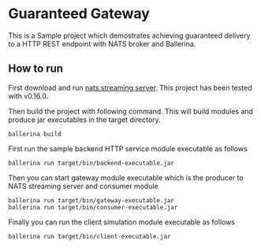 # Guaranteed Gateway

This is a Sample project which demostrates achieving guaranteed delivery to a HTTP REST endpoint with NATS broker and Ballerina.

## How to run

First download and run [nats streaming server](https://nats.io/download/nats-io/nats-streaming-server/
). This project has been tested with v0.16.0.

Then build the project with following command. This will build modules and produce jar executables in the target directory.

```shell
ballerina build
```

First run the sample backend HTTP service  module executable as follows

```shell
ballerina run target/bin/backend-executable.jar
```

Then you can start gateway  module executable which is the producer to NATS streaming server and consumer module

```shell
ballerina run target/bin/gateway-executable.jar
ballerina run target/bin/consumer-executable.jar
```

Finally you can run the client simulation module executable as follows

```shell
ballerina run target/bin/client-executable.jar
```
